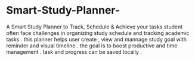 # Smart-Study-Planner-
A Smart Study Planner to Track, Schedule &amp; Achieve your tasks 
student often face challenges in organizing study schedule and tracking academic tasks . this planner helps user create , view and mannage study goal with reminder and visual timeline . the goal is to boost productive and time management . task and progress can be saved locally .
